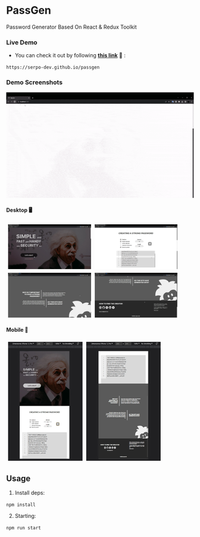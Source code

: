 # PassGen

Password Generator Based On React & Redux Toolkit

### Live Demo

- You can check it out by following <b><a href="https://serpo-dev.github.io/passgen" target="_blank">this link</a></b> 🔗 :

`https://serpo-dev.github.io/passgen`


### Demo Screenshots

![Demo Interaction (GIF)](assets/demo.gif)

#### Desktop 🖥️

<div style="display: flex; flex-direction: row; flex-wrap: wrap;">
    <img src="assets/demo_desktop_1.jpg" height="120" style="margin: 5px;">
    <img src="assets/demo_desktop_2.jpg" height="120" style="margin: 5px;">
    <img src="assets/demo_desktop_3.jpg" height="120" style="margin: 5px;">
    <img src="assets/demo_desktop_4.jpg" height="120" style="margin: 5px;">
</div>

#### Mobile 📱

<div style="display: flex; flex-direction: row; flex-wrap: wrap;">
    <img src="assets/demo_mobile_1.jpg" width="200" style="margin: 5px;">
    <img src="assets/demo_mobile_2.jpg" width="200" style="margin: 5px;">
</div>

## Usage

1. Install deps:

`npm install`

2. Starting:

`npm run start`
